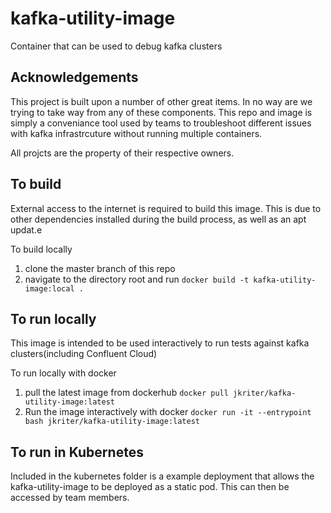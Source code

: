 # kafka-utility-image
Container that can be used to debug kafka clusters

## Acknowledgements
This project is built upon a number of other great items. In no way are we trying to take way from any of these components. This repo and image is simply a conveniance tool used by teams to troubleshoot different issues with kafka infrastrcuture without running multiple containers.

All projcts are the property of their respective owners.
## To build
External access to the internet is required to build this image. This is due to other dependencies installed during the build process, as well as an apt updat.e

To build locally
1. clone the master branch of this repo
2. navigate to the directory root and run `docker build -t kafka-utility-image:local .`

## To run locally
This image is intended to be used interactively to run tests against kafka clusters(including Confluent Cloud)

To run locally with docker
1. pull the latest image from dockerhub `docker pull jkriter/kafka-utility-image:latest`
2. Run the image interactively with docker `docker run -it --entrypoint bash jkriter/kafka-utility-image:latest`


## To run in Kubernetes
Included in the kubernetes folder is a example deployment that allows the kafka-utility-image to be deployed as a static pod. This can then be accessed by team members.

